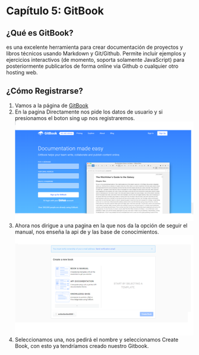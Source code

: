 # Capítulo 5: GitBook


## ¿Qué es GitBook?

es una excelente herramienta para crear documentación de proyectos y libros técnicos usando Markdown y Git/Github.
Permite incluir ejemplos y ejercicios interactivos (de momento, soporta solamente JavaScript) para posteriormente
publicarlos de forma online via Github o cualquier otro hosting web.

## ¿Cómo Registrarse?

1. Vamos a la página de [GitBook](https://www.gitbook.com/)
2. En la pagina Directamente nos pide los datos de usuario y si presionamos el boton sing up nos registraremos.
    ![Web GitBook](../images/gitbook.png)
3. Ahora nos dirigue a una pagina en la que nos da la opción de seguir el manual, nos enseña la api de y las base de conocimientos.
    ![Web GitBook](../images/gitbook2.png)
4. Seleccionamos una, nos pedirá el nombre y seleccionamos Create Book, con esto ya tendríamos creado nuestro Gitbook.

